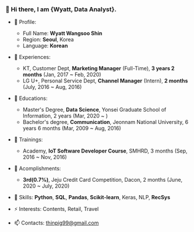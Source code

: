 ### 👋 Hi there, I am {Wyatt, Data Analyst}.


- 🔭 Profile:
  - Full Name: **Wyatt Wangsoo Shin**
  - Region: **Seoul**, Korea
  - Language: **Korean**
  
- 👯 Experiences:
  - KT, Customer Dept, **Marketing Manager** (Full-Time), **3 years 2 months** (Jan, 2017 ~ Feb, 2020)
  - LG U+, Personal Service Dept, **Channel Manager** (Intern), **2 months** (July, 2016 ~ Aug, 2016)

- 🌱 Educations:
  - Master's Degree, **Data Science**, Yonsei Graduate School of Information, 2 years (Mar, 2020 ~ )
  - Bachelor's degree, **Communication**, Jeonnam National University, 6 years 6 months (Mar, 2009 ~ Aug, 2016)

- 🌱 Trainings:
  - Academy, **IoT Software Developer Course**, SMHRD, 3 months (Sep, 2016 ~ Nov, 2016)

- 💬 Acomplishments:
  - **3rd(0.7%)**, Jeju Credit Card Competition, Dacon, 2 months (June, 2020 ~ July, 2020)
  
- 🤔 Skills: **Python**, **SQL**, **Pandas**, **Scikit-learn**, Keras, NLP, **RecSys**
- ⚡ Interests: Contents, Retail, Travel
- 📫 Contacts: thinpig99@gmail.com

